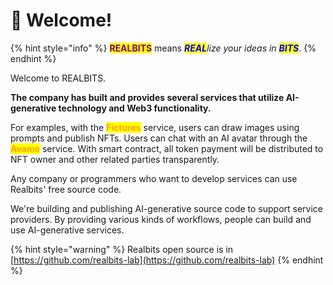 # 💛 Welcome!

{% hint style="info" %}
<mark style="color:purple;">**REALBITS**</mark> means _<mark style="color:blue;">**REAL**</mark>lize your ideas in <mark style="color:blue;">**BITS**</mark>_.
{% endhint %}

Welcome to REALBITS.

**The company has built and provides several services that utilize AI-generative technology and Web3 functionality.**

For examples, with the <mark style="color:orange;">**Fictures**</mark> service, users can draw images using prompts and publish NFTs. Users can chat with an AI avatar through the <mark style="color:orange;">**Avame**</mark> service. With smart contract, all token payment will be distributed to NFT owner and other related parties transparently.

Any company or programmers who want to develop services can use Realbits' free source code.

We're building and publishing AI-generative source code to support service providers.  By providing various kinds of workflows, people can build and use AI-generative services.

{% hint style="warning" %}
Realbits open source is in [https://github.com/realbits-lab](https://github.com/realbits-lab)
{% endhint %}
